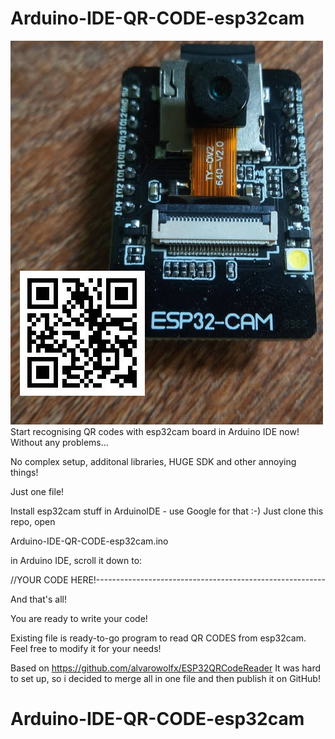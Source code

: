 # Arduino-IDE-QR-CODE-esp32cam
![esp32cam](esp32cam.jpg)
Start recognising QR codes with esp32cam board in Arduino IDE now! Without any problems...

No complex setup, additonal libraries, HUGE SDK and other annoying things!

Just one file!

Install esp32cam stuff in ArduinoIDE - use Google for that :-)
Just clone this repo, open 

Arduino-IDE-QR-CODE-esp32cam.ino

in Arduino IDE, scroll it down to:

//YOUR CODE HERE!---------------------------------------------------------


And that's all!

You are ready to write your code!


Existing file is ready-to-go program to read QR CODES from esp32cam.
Feel free to modify it for your needs!



Based on https://github.com/alvarowolfx/ESP32QRCodeReader
It was hard to set up, so i decided to merge all in one file
and then publish it on GitHub!


# Arduino-IDE-QR-CODE-esp32cam
